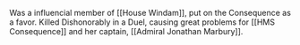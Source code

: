 Was a influencial member of [[House Windam]], put on the Consequence as a favor.  Killed Dishonorably in a Duel, causing great problems for [[HMS Consequence]] and her captain, [[Admiral Jonathan Marbury]].